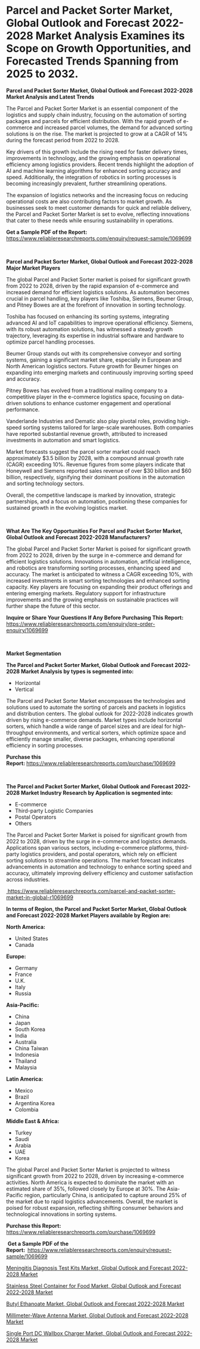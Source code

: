 <p><h1>Parcel and Packet Sorter Market, Global Outlook and Forecast 2022-2028 Market Analysis Examines its Scope on Growth Opportunities, and Forecasted Trends Spanning from 2025 to 2032.</h1></p><p><strong>Parcel and Packet Sorter Market, Global Outlook and Forecast 2022-2028 Market Analysis and Latest Trends</strong></p>
<p><p>The Parcel and Packet Sorter Market is an essential component of the logistics and supply chain industry, focusing on the automation of sorting packages and parcels for efficient distribution. With the rapid growth of e-commerce and increased parcel volumes, the demand for advanced sorting solutions is on the rise. The market is projected to grow at a CAGR of 14% during the forecast period from 2022 to 2028. </p><p>Key drivers of this growth include the rising need for faster delivery times, improvements in technology, and the growing emphasis on operational efficiency among logistics providers. Recent trends highlight the adoption of AI and machine learning algorithms for enhanced sorting accuracy and speed. Additionally, the integration of robotics in sorting processes is becoming increasingly prevalent, further streamlining operations. </p><p>The expansion of logistics networks and the increasing focus on reducing operational costs are also contributing factors to market growth. As businesses seek to meet customer demands for quick and reliable delivery, the Parcel and Packet Sorter Market is set to evolve, reflecting innovations that cater to these needs while ensuring sustainability in operations.</p></p>
<p><strong>Get a Sample PDF of the Report:&nbsp;</strong> <a href="https://www.reliableresearchreports.com/enquiry/request-sample/1069699?utm_campaign=24&utm_medium=2&utm_source=Github&utm_content=ia&utm_term=21032025&utm_id=parcel-and-packet-sorter-market-global-outlook-and-forecast-2022-2028">https://www.reliableresearchreports.com/enquiry/request-sample/1069699</a></p>
<p>&nbsp;</p>
<p><strong>Parcel and Packet Sorter Market, Global Outlook and Forecast 2022-2028 Major Market Players</strong></p>
<p><p>The global Parcel and Packet Sorter market is poised for significant growth from 2022 to 2028, driven by the rapid expansion of e-commerce and increased demand for efficient logistics solutions. As automation becomes crucial in parcel handling, key players like Toshiba, Siemens, Beumer Group, and Pitney Bowes are at the forefront of innovation in sorting technology.</p><p>Toshiba has focused on enhancing its sorting systems, integrating advanced AI and IoT capabilities to improve operational efficiency. Siemens, with its robust automation solutions, has witnessed a steady growth trajectory, leveraging its expertise in industrial software and hardware to optimize parcel handling processes.</p><p>Beumer Group stands out with its comprehensive conveyor and sorting systems, gaining a significant market share, especially in European and North American logistics sectors. Future growth for Beumer hinges on expanding into emerging markets and continuously improving sorting speed and accuracy.</p><p>Pitney Bowes has evolved from a traditional mailing company to a competitive player in the e-commerce logistics space, focusing on data-driven solutions to enhance customer engagement and operational performance.</p><p>Vanderlande Industries and Dematic also play pivotal roles, providing high-speed sorting systems tailored for large-scale warehouses. Both companies have reported substantial revenue growth, attributed to increased investments in automation and smart logistics.</p><p>Market forecasts suggest the parcel sorter market could reach approximately $3.5 billion by 2028, with a compound annual growth rate (CAGR) exceeding 10%. Revenue figures from some players indicate that Honeywell and Siemens reported sales revenue of over $30 billion and $60 billion, respectively, signifying their dominant positions in the automation and sorting technology sectors.</p><p>Overall, the competitive landscape is marked by innovation, strategic partnerships, and a focus on automation, positioning these companies for sustained growth in the evolving logistics market.</p></p>
<p>&nbsp;</p>
<p><strong>What Are The Key Opportunities For Parcel and Packet Sorter Market, Global Outlook and Forecast 2022-2028 Manufacturers?</strong></p>
<p><p>The global Parcel and Packet Sorter Market is poised for significant growth from 2022 to 2028, driven by the surge in e-commerce and demand for efficient logistics solutions. Innovations in automation, artificial intelligence, and robotics are transforming sorting processes, enhancing speed and accuracy. The market is anticipated to witness a CAGR exceeding 10%, with increased investments in smart sorting technologies and enhanced sorting capacity. Key players are focusing on expanding their product offerings and entering emerging markets. Regulatory support for infrastructure improvements and the growing emphasis on sustainable practices will further shape the future of this sector.</p></p>
<p><strong>Inquire or Share Your Questions If Any Before Purchasing This Report:</strong> <a href="https://www.reliableresearchreports.com/enquiry/pre-order-enquiry/1069699?utm_campaign=24&utm_medium=2&utm_source=Github&utm_content=ia&utm_term=21032025&utm_id=parcel-and-packet-sorter-market-global-outlook-and-forecast-2022-2028">https://www.reliableresearchreports.com/enquiry/pre-order-enquiry/1069699</a></p>
<p>&nbsp;</p>
<p><strong>Market Segmentation</strong></p>
<p><strong>The Parcel and Packet Sorter Market, Global Outlook and Forecast 2022-2028 Market Analysis by types is segmented into:</strong></p>
<p><ul><li>Horizontal</li><li>Vertical</li></ul></p>
<p><p>The Parcel and Packet Sorter Market encompasses the technologies and solutions used to automate the sorting of parcels and packets in logistics and distribution centers. The global outlook for 2022-2028 indicates growth driven by rising e-commerce demands. Market types include horizontal sorters, which handle a wide range of parcel sizes and are ideal for high-throughput environments, and vertical sorters, which optimize space and efficiently manage smaller, diverse packages, enhancing operational efficiency in sorting processes.</p></p>
<p><strong>Purchase this Report:&nbsp;</strong><a href="https://www.reliableresearchreports.com/purchase/1069699?utm_campaign=24&utm_medium=2&utm_source=Github&utm_content=ia&utm_term=21032025&utm_id=parcel-and-packet-sorter-market-global-outlook-and-forecast-2022-2028">https://www.reliableresearchreports.com/purchase/1069699</a></p>
<p>&nbsp;</p>
<p><strong>The Parcel and Packet Sorter Market, Global Outlook and Forecast 2022-2028 Market Industry Research by Application is segmented into:</strong></p>
<p><ul><li>E-commerce</li><li>Third-party Logistic Companies</li><li>Postal Operators</li><li>Others</li></ul></p>
<p><p>The Parcel and Packet Sorter Market is poised for significant growth from 2022 to 2028, driven by the surge in e-commerce and logistics demands. Applications span various sectors, including e-commerce platforms, third-party logistics providers, and postal operators, which rely on efficient sorting solutions to streamline operations. The market forecast indicates advancements in automation and technology to enhance sorting speed and accuracy, ultimately improving delivery efficiency and customer satisfaction across industries.</p></p>
<p><a href="https://www.reliableresearchreports.com/parcel-and-packet-sorter-market-in-global-r1069699?utm_campaign=24&utm_medium=2&utm_source=Github&utm_content=ia&utm_term=21032025&utm_id=parcel-and-packet-sorter-market-global-outlook-and-forecast-2022-2028">&nbsp;https://www.reliableresearchreports.com/parcel-and-packet-sorter-market-in-global-r1069699</a></p>
<p><strong>In terms of Region, the Parcel and Packet Sorter Market, Global Outlook and Forecast 2022-2028 Market Players available by Region are:</strong></p>
<p>
    <p> <strong> North America: </strong>
        <ul>
            <li>United States</li>
            <li>Canada</li>
        </ul>
        </p> 
    <p> <strong> Europe: </strong>
        <ul>
            <li>Germany</li>
            <li>France</li>
            <li>U.K.</li>
            <li>Italy</li>
            <li>Russia</li>
        </ul>
        </p> 
    <p> <strong> Asia-Pacific: </strong>
        <ul>
            <li>China</li>
            <li>Japan</li>
            <li>South Korea</li>
            <li>India</li>
            <li>Australia</li>
            <li>China Taiwan</li>
            <li>Indonesia</li>
            <li>Thailand</li>
            <li>Malaysia</li>
        </ul>
        </p> 
    <p> <strong> Latin America: </strong>
        <ul>
            <li>Mexico</li>
            <li>Brazil</li>
            <li>Argentina Korea</li>
            <li>Colombia</li>
        </ul>
        </p> 
    <p> <strong> Middle East & Africa: </strong>
        <ul>
            <li>Turkey</li>
            <li>Saudi</li>
            <li>Arabia</li>
            <li>UAE</li>
            <li>Korea</li>
        </ul>
    </p>
    </p>
<p><p>The global Parcel and Packet Sorter Market is projected to witness significant growth from 2022 to 2028, driven by increasing e-commerce activities. North America is expected to dominate the market with an estimated share of 35%, followed closely by Europe at 30%. The Asia-Pacific region, particularly China, is anticipated to capture around 25% of the market due to rapid logistics advancements. Overall, the market is poised for robust expansion, reflecting shifting consumer behaviors and technological innovations in sorting systems.</p></p>
<p><strong>Purchase this Report: </strong><a href="https://www.reliableresearchreports.com/purchase/1069699?utm_campaign=24&utm_medium=2&utm_source=Github&utm_content=ia&utm_term=21032025&utm_id=parcel-and-packet-sorter-market-global-outlook-and-forecast-2022-2028">https://www.reliableresearchreports.com/purchase/1069699</a></p>
<p>&nbsp;<strong>Get a Sample PDF of the Report:&nbsp;&nbsp;</strong><a href="https://www.reliableresearchreports.com/enquiry/request-sample/1069699?utm_campaign=24&utm_medium=2&utm_source=Github&utm_content=ia&utm_term=21032025&utm_id=parcel-and-packet-sorter-market-global-outlook-and-forecast-2022-2028">https://www.reliableresearchreports.com/enquiry/request-sample/1069699</a></p>
<p><strong></strong></p>
<p><p><a href="https://github.com/guleealhani/Market-Research-Report-List-1/blob/main/meningitis-diagnosis-test-kits-market-global-outlook-and-forecast-2022-2028-market.md?utm_campaign=24&utm_medium=2&utm_source=Github&utm_content=ia&utm_term=21032025&utm_id=parcel-and-packet-sorter-market-global-outlook-and-forecast-2022-2028">Meningitis Diagnosis Test Kits Market, Global Outlook and Forecast 2022-2028 Market</a></p><p><a href="https://github.com/cobinaydin13/Market-Research-Report-List-1/blob/main/stainless-steel-container-for-food-market-global-outlook-and-forecast-2022-2028-market.md?utm_campaign=24&utm_medium=2&utm_source=Github&utm_content=ia&utm_term=21032025&utm_id=parcel-and-packet-sorter-market-global-outlook-and-forecast-2022-2028">Stainless Steel Container for Food Market, Global Outlook and Forecast 2022-2028 Market</a></p><p><a href="https://github.com/osamhcombre/Market-Research-Report-List-1/blob/main/butyl-ethanoate-market-global-outlook-and-forecast-2022-2028-market.md?utm_campaign=24&utm_medium=2&utm_source=Github&utm_content=ia&utm_term=21032025&utm_id=parcel-and-packet-sorter-market-global-outlook-and-forecast-2022-2028">Butyl Ethanoate Market, Global Outlook and Forecast 2022-2028 Market</a></p><p><a href="https://github.com/mehakmiamid1/Market-Research-Report-List-1/blob/main/millimeter-wave-antenna-market-global-outlook-and-forecast-2022-2028-market.md?utm_campaign=24&utm_medium=2&utm_source=Github&utm_content=ia&utm_term=21032025&utm_id=parcel-and-packet-sorter-market-global-outlook-and-forecast-2022-2028">Millimeter-Wave Antenna Market, Global Outlook and Forecast 2022-2028 Market</a></p><p><a href="https://github.com/leehihkl/Market-Research-Report-List-1/blob/main/single-port-dc-wallbox-charger-market-global-outlook-and-forecast-2022-2028-market.md?utm_campaign=24&utm_medium=2&utm_source=Github&utm_content=ia&utm_term=21032025&utm_id=parcel-and-packet-sorter-market-global-outlook-and-forecast-2022-2028">Single Port DC Wallbox Charger Market, Global Outlook and Forecast 2022-2028 Market</a></p></p>
